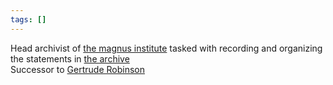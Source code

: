```yaml
---
tags: []
---
```

   
Head archivist of [the magnus institute](../Organizations/the%20magnus%20institute.md) tasked with recording and organizing the statements in [the archive](../Places/the%20archive.md)   
Successor to [Gertrude Robinson](../Characters/Gertrude%20Robinson.md)